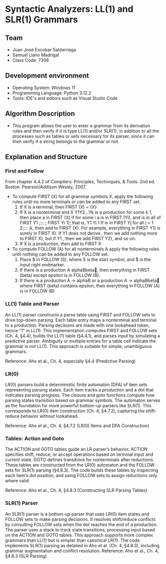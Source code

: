 # Syntactic Analyzers: LL(1) and SLR(1) Grammars

## Team
* Juan José Escobar Saldarriaga
* Samuel Llano Madrigal
* Class Code: 7308

## Development environment
* Operating System: Windows 11
* Programming Language: Python 3.12.2
* Tools: IDE's and editors such as Visual Studio Code

## Algorithm Description
* This program allows the user to enter a grammar from its derivation rules and then verify if it is type LL(1) and/or SLR(1), in addition to all the processes such as tables or sets necessary for its parser, since it can then verify if a string belongs to the grammar or not.

## Explanation and Structure

### First and Follow
From chapter 4.4.2 of Compilers: Principles, Techniques, & Tools. 2nd ed. Boston: Pearson/Addison Wesley, 2007.
* To compute FIRST (X) for all grammar symbols X, apply the following rules until no more terminals or can be added to any FIRST set.
  1. If X is a terminal, then FIRST (X) = {X}
  2. If X is a nonterminal and X Y1Y2...Yk is a production for some k 1, then place a in FIRST (X) if for some i a is in FIRST (Yi), and is in all of FIRST Y1 ;::: ; FIRST Yi 1); that is, Y1 Yi 1 If is in FIRST Yj for all j = 1 2;::: ;k, then add to FIRST (X).
     For example, everything in FIRST Y1) is surely in FIRST X). If Y1 does not derive , then we add nothing more to FIRST X), but if Y1 , then we add FIRST Y2), and so on.
  3. If X is a production, then add to FIRST X
* To compute FOLLOW (A) for all nonterminals A apply the following rules until nothing can be added to any FOLLOW set.
  1. Place $ in FOLLOW (S), where S is the start symbol, and $ is the input right endmarker.
  2. If there is a production A alphaBbeta, then everything in FIRST (beta) except epsilon is in FOLLOW (B).
  3. If there is a production A -> alphaB or a production A -> alphaBbeta where FIRST (beta) contains epsilon, then everything in FOLLOW (A) is in FOLLOW (B)

### LL(1) Table and Parser
An LL(1) parser constructs a parse table using FIRST and FOLLOW sets to drive top-down parsing. Each table entry maps a nonterminal and terminal to a production. Parsing decisions are made with one lookahead token, hence "1" in LL(1). This implementation computes FIRST and FOLLOW sets (Ch. 4, §4.4), builds the LL(1) table (§4.4.1), and parses input by simulating a predictive parser. Ambiguity or multiple entries for a table cell indicate the grammar is not LL(1). This approach is suitable for simple, unambiguous grammars.

Reference: Aho et al., Ch. 4, especially §4.4 (Predictive Parsing)

### LR(0)
LR(0) parsers build a deterministic finite automaton (DFA) of item sets representing parsing states. Each item tracks a production and a dot that indicates parsing progress. The closure and goto functions compute how parsing states transition based on grammar symbols. The automaton serves as the foundation for more powerful bottom-up parsers like SLR(1). This corresponds to LR(0) item construction (Ch. 4, §4.7.2), capturing the shift-reduce behavior without lookahead.

Reference: Aho et al., Ch. 4, §4.7.2 (LR(0) Items and DFA Construction)

### Tables: Action and Goto
The ACTION and GOTO tables guide an LR parser’s behavior. ACTION specifies shift, reduce, or accept operations based on terminal input and current state. GOTO defines transitions for nonterminals after reductions. These tables are constructed from the LR(0) automaton and the FOLLOW sets for SLR(1) parsing (§4.8.3). The code builds these tables by inspecting each item’s dot position, and using FOLLOW sets to assign reductions only where valid.

Reference: Aho et al., Ch. 4, §4.8.3 (Constructing SLR Parsing Tables)

### SLR(1) Parser
An SLR(1) parser is a bottom-up parser that uses LR(0) item states and FOLLOW sets to make parsing decisions. It resolves shift/reduce conflicts by consulting FOLLOW sets when the dot reaches the end of a production. The parser uses a stack to track state transitions, processing input based on the ACTION and GOTO tables. This approach supports more complex grammars than LL(1) but is simpler than canonical LR(1). The code implements SLR(1) parsing as detailed in Aho et al. (Ch. 4, §4.8.3), including grammar augmentation and conflict resolution.
Reference: Aho et al., Ch. 4, §4.8.3 (SLR Parsing)
